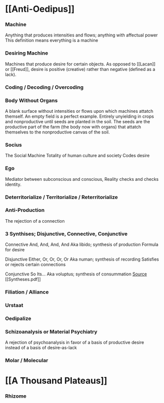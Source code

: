 # [[Anti-Oedipus]]

### Machine
Anything that produces intensities and flows; anything with affectual power
	This definition means everything is a machine



### Desiring Machine
Machines that produce desire for certain objects. 
	As opposed to [[Lacan]] or [[Freud]], desire is positive (creative) rather than negative (defined as a lack). 

### Coding / Decoding / Overcoding

### Body Without Organs
A blank surface without intensities or flows upon which machines attatch themself. 
	An empty field is a perfect example. Entirely unyielding in crops and nonproductive until seeds are planted in the soil. The seeds are the productive part of the farm (the body now with organs) that attatch themselves to the nonproductive canvas of the soil.

### Socius
The Social Machine
	Totality of human culture and society
	Codes desire

### Ego
Mediator between subconscious and conscious, Reality checks and checks identity.

### Deterritorialize / Territorialize / Reterritorialize

### Anti-Production
The rejection of a connection

### 3 Synthises; Disjunctive, Connective, Conjunctive
Connective
	And, And, And, And
	Aka libido; synthesis of production
	Formula for desire

Disjunctive
	Either, Or, Or, Or, Or
	Aka numan; synthesis of recording
	Satisfies or rejects certain connections

Conjunctive
	So Its...
	Aka voluptus; synthesis of consummation
		[Source](https://anarchistwithoutcontent.files.wordpress.com/2011/06/deleuze-and-guattari-three-syntheses-of-unconscious.pdf)
		[[Syntheses.pdf]]

### Filiation / Alliance

### Urstaat

### Oedipalize

### Schizoanalysis or Material Psychiatry
A rejection of psychoanalysis in favor of a basis of productive desire instead of a basis of desire-as-lack

### Molar / Molecular

# [[A Thousand Plateaus]]

### Rhizome

